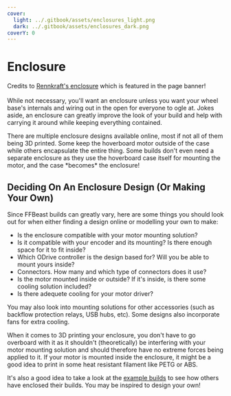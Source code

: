 ```yaml
---
cover:
  light: ../.gitbook/assets/enclosures_light.png
  dark: ../.gitbook/assets/enclosures_dark.png
coverY: 0
---
```


# Enclosure

Credits to [Rennkraft's enclosure](https://cults3d.com/en/3d-model/game/ffbeast-slide-on-case-rennkraft) which is featured in the page banner!\
\
While not necessary, you'll want an enclosure unless you want your wheel base's internals and wiring out in the open for everyone to ogle at. Jokes aside, an enclosure can greatly improve the look of your build and help with carrying it around while keeping everything contained.&#x20;

There are multiple enclosure designs available online, most if not all of them being 3D printed. Some keep the hoverboard motor outside of the case while others encapsulate the entire thing. Some builds don't even need a separate enclosure as they use the hoverboard case itself for mounting the motor, and the case \*becomes\* the enclosure!

## Deciding On An Enclosure Design (Or Making Your Own)

Since FFBeast builds can greatly vary, here are some things you should look out for when either finding a design online or modelling your own to make:

* Is the enclosure compatible with your motor mounting solution?
* Is it compatible with your encoder and its mounting? Is there enough space for it to fit inside?
* Which ODrive controller is the design based for? Will you be able to mount yours inside?
* Connectors. How many and which type of connectors does it use?
* Is the motor mounted inside or outside? If it's inside, is there some cooling solution included?
* Is there adequete cooling for your motor driver?

You may also look into mounting solutions for other accessories (such as backflow protection relays, USB hubs, etc). Some designs also incorporate fans for extra cooling.&#x20;



When it comes to 3D printing your enclosure, you don't have to go overboard with it as it shouldn't (theoretically) be interfering with your motor mounting solution and should therefore have no extreme forces being applied to it. If your motor is mounted inside the enclosure, it might be a good idea to print in some heat resistant filament like PETG or ABS.

It's also a good idea to take a look at the [example builds](../example-builds.md) to see how others have enclosed their builds. You may be inspired to design your own!
